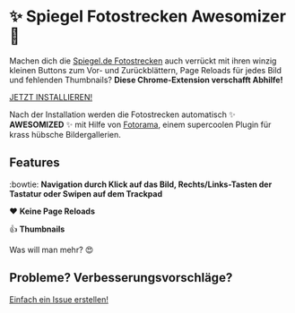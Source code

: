 # :sparkles: Spiegel Fotostrecken Awesomizer :dancer:

Machen dich die [Spiegel.de Fotostrecken](http://www.spiegel.de/fotostrecken/) auch verrückt mit ihren winzig kleinen Buttons zum Vor- und Zurückblättern, Page Reloads für jedes Bild und fehlenden Thumbnails? **Diese Chrome-Extension verschafft Abhilfe!**

[JETZT INSTALLIEREN!](https://chrome.google.com/webstore/detail/spiegel-fotostrecken-awes/hhcnjbchcieblkadkdmgihpeanofnhnb)

Nach der Installation werden die Fotostrecken automatisch :sparkles: **AWESOMIZED** :sparkles: mit Hilfe von [Fotorama](http://fotorama.io/), einem supercoolen Plugin für krass hübsche Bildergallerien.

## Features

:bowtie: **Navigation durch Klick auf das Bild, Rechts/Links-Tasten der Tastatur oder Swipen auf dem Trackpad**

:heart: **Keine Page Reloads**

:thumbsup: **Thumbnails**

Was will man mehr? :heart_eyes:

## Probleme? Verbesserungsvorschläge?

[Einfach ein Issue erstellen!](/krautcomputing/spiegel-fotostrecken-awesomizer/issues)
